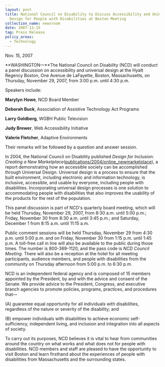 ```yaml
---
layout: post
title: National Council on Disability to Discuss Accessibility and Universal
  Design for People with Disabilities at Boston Meeting
collection_name: newsroom
date: 2007-11-15
tag: Press Release
policy_areas:
  - Technology
---
```

N﻿ov. 15, 2007

**WASHINGTON—**The National Council on Disability (NCD) will conduct a panel discussion on accessibility and universal design at the Hyatt Regency Boston, One Avenue de LaFayette, Boston, Massachusetts, on Thursday, November 29, 2007, from 3:00 p.m. until 4:30 p.m.

Speakers include:

**Marylyn** **Howe**, NCD Board Member

**Deborah Buck**, Association of Assistive Technology Act Programs

**Larry Goldberg**, WGBH Public Television

**Judy Brewer**, Web Accessibility Initiative

**Valerie Fletcher**, Adaptive Environments

Their remarks will be followed by a question and answer session.

In 2004, the National Council on Disability published *Design for Inclusion:  Creating a New Marketplace*([publications/2004/online_newmarketplace](https://ncd.gov/publications/2004/Oct2004)), a report demonstrating how an accessible society can be accomplished through Universal Design. Universal design is a process to ensure that the built environment, including electronic and information technology, is inclusive, accessible, and usable by everyone, including people with disabilities. Incorporating universal design processes is one solution to accommodating people with disabilities that also improves the usability of the products for the rest of the population.

This panel discussion is part of NCD's quarterly board meeting, which will be held Thursday, November 29, 2007, from 8:30 a.m. until 5:00 p.m.; Friday, November 30 from 8:30 a.m. until 3:45 p.m.; and Saturday, December 1 from 8:15 a.m. until 11:15 a.m.

Public comment sessions will be held Thursday, November 29 from 4:30 p.m. until 5:00 p.m. and on Friday, November 30 from 1:15 p.m. until 1:45 p.m. A toll-free call in line will also be available to the public during those times. The number is 800-369-1120, and the pass code is *NCD Council Meeting*. There will also be a reception at the hotel for all meeting participants, audience members, and people with disabilities from the community on Thursday afternoon from 5:00 p.m. to 6:30 p.m.

NCD is an independent federal agency and is composed of 15 members appointed by the President, by and with the advice and consent of the Senate. We provide advice to the President, Congress, and executive branch agencies to promote policies, programs, practices, and procedures that—

(A) guarantee equal opportunity for all individuals with disabilities, regardless of the nature or severity of the disability; and

(B) empower individuals with disabilities to achieve economic self-sufficiency, independent living, and inclusion and integration into all aspects of society.

To carry out its purposes, NCD believes it is vital to hear from communities around the country on what works and what does not for people with disabilities. NCD members and staff are pleased to have the opportunity to visit Boston and learn firsthand about the experiences of people with disabilities from Massachusetts and the surrounding states.